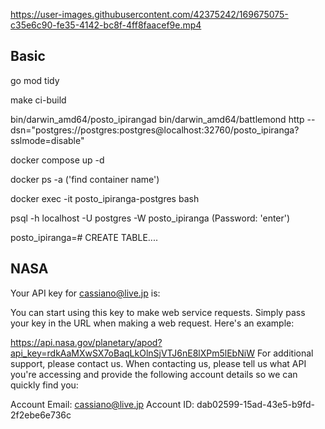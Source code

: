 

https://user-images.githubusercontent.com/42375242/169675075-c35e6c90-fe35-4142-bc8f-4ff8faacef9e.mp4



## Basic

go mod tidy

make ci-build

bin/darwin_amd64/posto_ipirangad
bin/darwin_amd64/battlemond http --dsn="postgres://postgres:postgres@localhost:32760/posto_ipiranga?sslmode=disable"

docker compose up -d

docker ps -a ('find container name')

docker exec -it posto_ipiranga-postgres bash

psql -h localhost -U postgres -W posto_ipiranga
(Password: 'enter')

posto_ipiranga=# CREATE TABLE....

## NASA

Your API key for cassiano@live.jp is:


You can start using this key to make web service requests. Simply pass your key in the URL when making a web request. Here's an example:

https://api.nasa.gov/planetary/apod?api_key=rdkAaMXwSX7oBaqLkOlnSjVTJ6nE8lXPm5lEbNiW
For additional support, please contact us. When contacting us, please tell us what API you're accessing and provide the following account details so we can quickly find you:

Account Email: cassiano@live.jp
Account ID: dab02599-15ad-43e5-b9fd-2f2ebe6e736c
